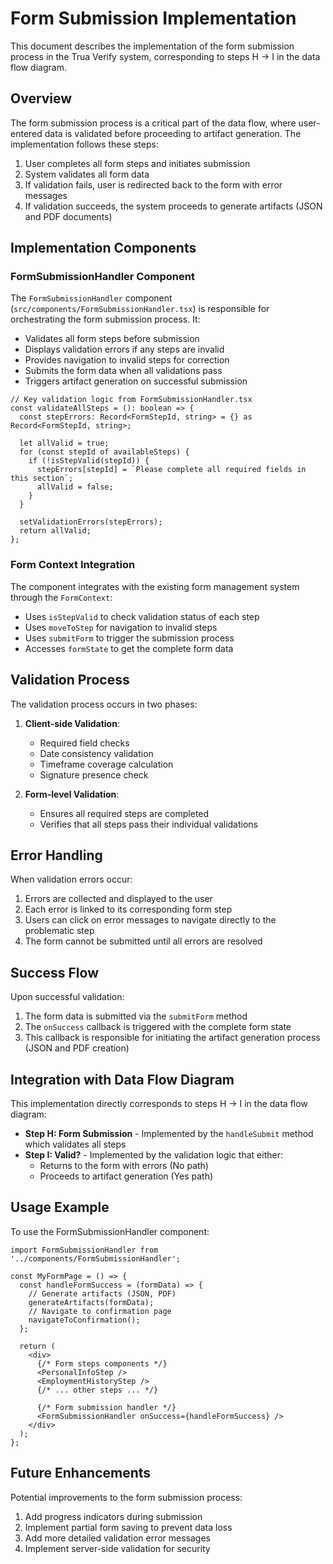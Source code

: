 # Form Submission Implementation

This document describes the implementation of the form submission process in the Trua Verify system, corresponding to steps H → I in the data flow diagram.

## Overview

The form submission process is a critical part of the data flow, where user-entered data is validated before proceeding to artifact generation. The implementation follows these steps:

1. User completes all form steps and initiates submission
2. System validates all form data
3. If validation fails, user is redirected back to the form with error messages
4. If validation succeeds, the system proceeds to generate artifacts (JSON and PDF documents)

## Implementation Components

### FormSubmissionHandler Component

The `FormSubmissionHandler` component (`src/components/FormSubmissionHandler.tsx`) is responsible for orchestrating the form submission process. It:

- Validates all form steps before submission
- Displays validation errors if any steps are invalid
- Provides navigation to invalid steps for correction
- Submits the form data when all validations pass
- Triggers artifact generation on successful submission

```tsx
// Key validation logic from FormSubmissionHandler.tsx
const validateAllSteps = (): boolean => {
  const stepErrors: Record<FormStepId, string> = {} as Record<FormStepId, string>;
  
  let allValid = true;
  for (const stepId of availableSteps) {
    if (!isStepValid(stepId)) {
      stepErrors[stepId] = `Please complete all required fields in this section`;
      allValid = false;
    }
  }
  
  setValidationErrors(stepErrors);
  return allValid;
};
```

### Form Context Integration

The component integrates with the existing form management system through the `FormContext`:

- Uses `isStepValid` to check validation status of each step
- Uses `moveToStep` for navigation to invalid steps
- Uses `submitForm` to trigger the submission process
- Accesses `formState` to get the complete form data

## Validation Process

The validation process occurs in two phases:

1. **Client-side Validation**:
   - Required field checks
   - Date consistency validation
   - Timeframe coverage calculation
   - Signature presence check

2. **Form-level Validation**:
   - Ensures all required steps are completed
   - Verifies that all steps pass their individual validations

## Error Handling

When validation errors occur:

1. Errors are collected and displayed to the user
2. Each error is linked to its corresponding form step
3. Users can click on error messages to navigate directly to the problematic step
4. The form cannot be submitted until all errors are resolved

## Success Flow

Upon successful validation:

1. The form data is submitted via the `submitForm` method
2. The `onSuccess` callback is triggered with the complete form state
3. This callback is responsible for initiating the artifact generation process (JSON and PDF creation)

## Integration with Data Flow Diagram

This implementation directly corresponds to steps H → I in the data flow diagram:

- **Step H: Form Submission** - Implemented by the `handleSubmit` method which validates all steps
- **Step I: Valid?** - Implemented by the validation logic that either:
  - Returns to the form with errors (No path)
  - Proceeds to artifact generation (Yes path)

## Usage Example

To use the FormSubmissionHandler component:

```tsx
import FormSubmissionHandler from '../components/FormSubmissionHandler';

const MyFormPage = () => {
  const handleFormSuccess = (formData) => {
    // Generate artifacts (JSON, PDF)
    generateArtifacts(formData);
    // Navigate to confirmation page
    navigateToConfirmation();
  };

  return (
    <div>
      {/* Form steps components */}
      <PersonalInfoStep />
      <EmploymentHistoryStep />
      {/* ... other steps ... */}
      
      {/* Form submission handler */}
      <FormSubmissionHandler onSuccess={handleFormSuccess} />
    </div>
  );
};
```

## Future Enhancements

Potential improvements to the form submission process:

1. Add progress indicators during submission
2. Implement partial form saving to prevent data loss
3. Add more detailed validation error messages
4. Implement server-side validation for security